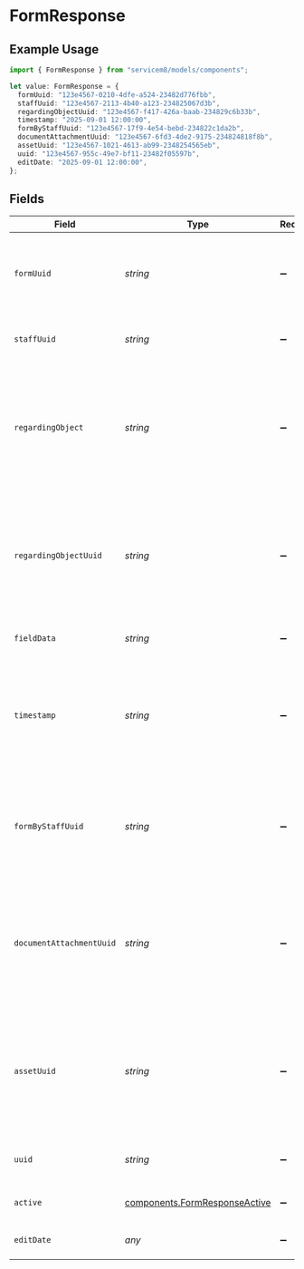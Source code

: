 # FormResponse

## Example Usage

```typescript
import { FormResponse } from "servicem8/models/components";

let value: FormResponse = {
  formUuid: "123e4567-0210-4dfe-a524-23482d776fbb",
  staffUuid: "123e4567-2113-4b40-a123-234825067d3b",
  regardingObjectUuid: "123e4567-f417-426a-baab-234829c6b33b",
  timestamp: "2025-09-01 12:00:00",
  formByStaffUuid: "123e4567-17f9-4e54-bebd-234822c1da2b",
  documentAttachmentUuid: "123e4567-6fd3-4de2-9175-234824818f8b",
  assetUuid: "123e4567-1021-4613-ab99-2348254565eb",
  uuid: "123e4567-955c-49e7-bf11-23482f05597b",
  editDate: "2025-09-01 12:00:00",
};
```

## Fields

| Field                                                                                                                                                                                                                                 | Type                                                                                                                                                                                                                                  | Required                                                                                                                                                                                                                              | Description                                                                                                                                                                                                                           | Example                                                                                                                                                                                                                               |
| ------------------------------------------------------------------------------------------------------------------------------------------------------------------------------------------------------------------------------------- | ------------------------------------------------------------------------------------------------------------------------------------------------------------------------------------------------------------------------------------- | ------------------------------------------------------------------------------------------------------------------------------------------------------------------------------------------------------------------------------------- | ------------------------------------------------------------------------------------------------------------------------------------------------------------------------------------------------------------------------------------- | ------------------------------------------------------------------------------------------------------------------------------------------------------------------------------------------------------------------------------------- |
| `formUuid`                                                                                                                                                                                                                            | *string*                                                                                                                                                                                                                              | :heavy_minus_sign:                                                                                                                                                                                                                    | UUID of the form used to generate this form response. Links to a specific form in the system that defines the fields to be gathered.                                                                                                  | 123e4567-0210-4dfe-a524-23482d776fbb                                                                                                                                                                                                  |
| `staffUuid`                                                                                                                                                                                                                           | *string*                                                                                                                                                                                                                              | :heavy_minus_sign:                                                                                                                                                                                                                    | UUID of the staff member who completed this FormResponse.                                                                                                                                                                             | 123e4567-2113-4b40-a123-234825067d3b                                                                                                                                                                                                  |
| `regardingObject`                                                                                                                                                                                                                     | *string*                                                                                                                                                                                                                              | :heavy_minus_sign:                                                                                                                                                                                                                    | The object type that this form response is associated with. Common values include 'job', 'asset', or 'company'. Works in conjunction with regarding_object_uuid to link this form response to a specific record in the system.        |                                                                                                                                                                                                                                       |
| `regardingObjectUuid`                                                                                                                                                                                                                 | *string*                                                                                                                                                                                                                              | :heavy_minus_sign:                                                                                                                                                                                                                    | UUID of the specific record this form response is linked to. For example, if regarding_object is 'job', this will be the UUID of the specific job. This creates a relationship between the form response and the object it refers to. | 123e4567-f417-426a-baab-234829c6b33b                                                                                                                                                                                                  |
| `fieldData`                                                                                                                                                                                                                           | *string*                                                                                                                                                                                                                              | :heavy_minus_sign:                                                                                                                                                                                                                    | JSON array of form answers captured at submission time.                                                                                                                                                                               |                                                                                                                                                                                                                                       |
| `timestamp`                                                                                                                                                                                                                           | *string*                                                                                                                                                                                                                              | :heavy_minus_sign:                                                                                                                                                                                                                    | Date and time when the form was submitted/completed. Used for sorting and displaying form responses chronologically. Format is YYYY-MM-DD HH:MM:SS in UTC timezone.                                                                   | 2025-09-01 12:00:00                                                                                                                                                                                                                   |
| `formByStaffUuid`                                                                                                                                                                                                                     | *string*                                                                                                                                                                                                                              | :heavy_minus_sign:                                                                                                                                                                                                                    | UUID of the staff member who completed or submitted this form. Identifies which user filled out the form. Used for tracking form submission history and staff accountability.                                                         | 123e4567-17f9-4e54-bebd-234822c1da2b                                                                                                                                                                                                  |
| `documentAttachmentUuid`                                                                                                                                                                                                              | *string*                                                                                                                                                                                                                              | :heavy_minus_sign:                                                                                                                                                                                                                    | UUID of the document attachment generated from this form response. When a form is completed, it can generate a PDF document which is stored as an attachment. This field links to that generated document attachment.                 | 123e4567-6fd3-4de2-9175-234824818f8b                                                                                                                                                                                                  |
| `assetUuid`                                                                                                                                                                                                                           | *string*                                                                                                                                                                                                                              | :heavy_minus_sign:                                                                                                                                                                                                                    | UUID of the Asset this form response is related to. Used when the FormResponsepertains to a specific asset, such as equipment inspections, maintenance checklists, or asset condition reports.                                        | 123e4567-1021-4613-ab99-2348254565eb                                                                                                                                                                                                  |
| `uuid`                                                                                                                                                                                                                                | *string*                                                                                                                                                                                                                              | :heavy_minus_sign:                                                                                                                                                                                                                    | Unique identifier for this record                                                                                                                                                                                                     | 123e4567-955c-49e7-bf11-23482f05597b                                                                                                                                                                                                  |
| `active`                                                                                                                                                                                                                              | [components.FormResponseActive](../../models/components/formresponseactive.md)                                                                                                                                                        | :heavy_minus_sign:                                                                                                                                                                                                                    | Record active/deleted flag.  Valid values are [0,1]                                                                                                                                                                                   |                                                                                                                                                                                                                                       |
| `editDate`                                                                                                                                                                                                                            | *any*                                                                                                                                                                                                                                 | :heavy_minus_sign:                                                                                                                                                                                                                    | Timestamp at which record was last modified                                                                                                                                                                                           | 2025-09-01 12:00:00                                                                                                                                                                                                                   |